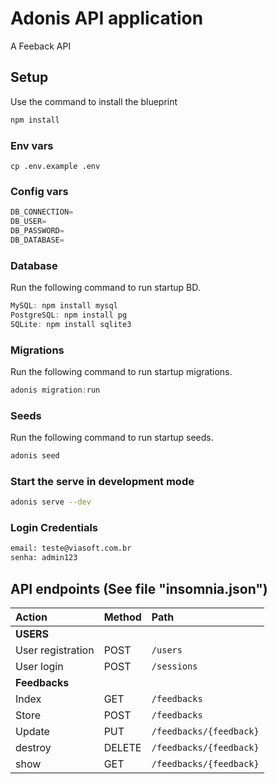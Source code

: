 # Adonis API application

A Feeback API

## Setup

Use the command to install the blueprint

```bash
npm install
```
### Env vars

```
cp .env.example .env
```
### Config vars

```js
DB_CONNECTION=
DB_USER=
DB_PASSWORD=
DB_DATABASE=
```
### Database

Run the following command to run startup BD.

```js
MySQL: npm install mysql
PostgreSQL: npm install pg
SQLite: npm install sqlite3
```
### Migrations

Run the following command to run startup migrations.

```js
adonis migration:run
```

### Seeds

Run the following command to run startup seeds.

```js
adonis seed
```

### Start the serve in development mode
```bash
adonis serve --dev
```

### Login Credentials
```bash
email: teste@viasoft.com.br
senha: admin123
```

## API endpoints (See file "insomnia.json")

| Action        | Method          | Path  |
| :------------- |:-------------| :-----|
| **USERS** | | |
| User registration | POST | ```/users``` |
| User login | POST | ```/sessions``` |
| **Feedbacks** | | |
| Index | GET | ```/feedbacks``` |
| Store | POST | ```/feedbacks``` |
| Update | PUT | ```/feedbacks/{feedback}``` |
| destroy | DELETE | ```/feedbacks/{feedback}``` |
| show | GET | ```/feedbacks/{feedback}``` |
